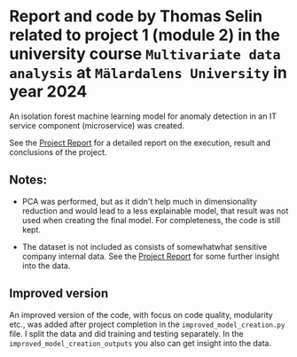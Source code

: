 # Report and code by Thomas Selin related to project 1 (module 2) in the university course `Multivariate data analysis` at `Mälardalens University` in year 2024

An isolation forest machine learning model for anomaly detection in an IT service component (microservice) was created.

See the [Project Report](Project_report.pdf) for a detailed report on the execution, result and conclusions of the project.

## Notes:

- PCA was performed, but as it didn't help much in dimensionality reduction and would lead to a less explainable model, that result was not used when creating the final model. For completeness, the code is still kept.

- The dataset is not included as consists of somewhatwhat sensitive company internal data. See the [Project Report](Project_report.pdf) for some further insight into the data.

## Improved version
An improved version of the code, with focus on code quality, modularity etc., was added after project completion in the `improved_model_creation.py` file. I split the data and did training and testing separately. In the `improved_model_creation_outputs` you also can get insight into the data.
